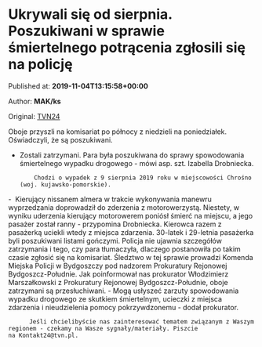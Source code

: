 
# Ukrywali się od sierpnia. Poszukiwani w sprawie śmiertelnego potrącenia zgłosili się na policję

Published at: **2019-11-04T13:15:58+00:00**

Author: **MAK/ks**

Original: [TVN24](https://www.tvn24.pl/pomorze,42/bydgoszcz-podejrzani-o-smiertelne-potracenie-zglosili-sie-na-policje,982758.html)

Oboje przyszli na komisariat po północy z niedzieli na poniedziałek. Oświadczyli, że są poszukiwani.
- Zostali zatrzymani. Para była poszukiwana do sprawy spowodowania śmiertelnego wypadku drogowego - mówi asp. szt. Izabella Drobniecka.

        
          Chodzi o wypadek z 9 sierpnia 2019 roku w miejscowości Chrośno (woj. kujawsko-pomorskie).
        
      
-  Kierujący nissanem almera w trakcie wykonywania manewru wyprzedzania doprowadził do zderzenia z motorowerzystą. Niestety, w wyniku uderzenia kierujący motorowerem poniósł śmierć na miejscu, a jego pasażer został ranny - przypomina Drobniecka.
Kierowca razem z pasażerką uciekli wtedy z miejsca zdarzenia.
30-latek i 29-letnia pasażerka byli poszukiwani listami gończymi.
Policja nie ujawnia szczegółów zatrzymania i tego, czy para tłumaczyła, dlaczego postanowiła po takim czasie zgłosić się na komisariat.
Śledztwo w tej sprawie prowadzi Komenda Miejska Policji w Bydgoszczy pod nadzorem Prokuratury Rejonowej Bydgoszcz-Południe.
Jak poinformował nas prokurator Włodzimierz Marszałkowski z Prokuratury Rejonowej Bydgoszcz-Południe, oboje zatrzymani są przesłuchiwani. - Mogą usłyszeć zarzuty spowodowania wypadku drogowego ze skutkiem śmiertelnym, ucieczki z miejsca zdarzenia i nieudzielenia pomocy pokrzywdzonemu - dodał prokurator.

        
          Jeśli chcielibyście nas zainteresować tematem związanym z Waszym regionem - czekamy na Wasze sygnały/materiały. Piszcie na Kontakt24@tvn.pl.
        
      
